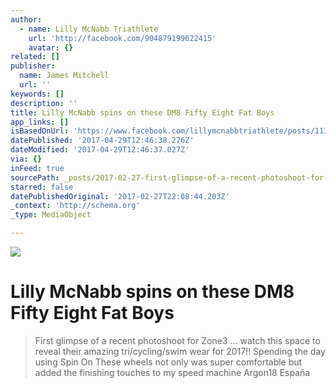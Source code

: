 ```yaml
---
author:
  - name: Lilly McNabb Triathlete
    url: 'http://facebook.com/904879199622415'
    avatar: {}
related: []
publisher:
  name: James Mitchell
  url: ''
keywords: []
description: ''
title: Lilly McNabb spins on these DM8 Fifty Eight Fat Boys
app_links: []
isBasedOnUrl: 'https://www.facebook.com/lillymcnabbtriathlete/posts/1132635376846795'
datePublished: '2017-04-29T12:46:38.276Z'
dateModified: '2017-04-29T12:46:37.027Z'
via: {}
inFeed: true
sourcePath: _posts/2017-02-27-first-glimpse-of-a-recent-photoshoot-for-zone3-watch-thi.md
starred: false
datePublishedOriginal: '2017-02-27T22:08:44.203Z'
_context: 'http://schema.org'
_type: MediaObject

---
```

![](https://the-grid-user-content.s3-us-west-2.amazonaws.com/76968bed-f0a4-47bf-bb96-9e563e99caab.jpg)

# Lilly McNabb spins on these DM8 Fifty Eight Fat Boys

> First glimpse of a recent photoshoot for Zone3 ... watch this space to reveal their amazing tri/cycling/swim wear for 2017!! Spending the day using Spin On These wheels not only was super comfortable but added the finishing touches to my speed machine Argon18 España